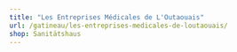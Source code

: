```yaml
---
title: "Les Entreprises Médicales de L'Outaouais"
url: /gatineau/les-entreprises-medicales-de-loutaouais/
shop: Sanitätshaus
---
```

